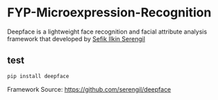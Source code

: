 # FYP-Microexpression-Recognition
Deepface is a lightweight face recognition and facial attribute analysis framework that developed by [Sefik Ilkin Serengil](http://https://github.com/serengil/deepface#face-recognition.com)




## test



```python
pip install deepface
```

Framework Source: https://github.com/serengil/deepface
